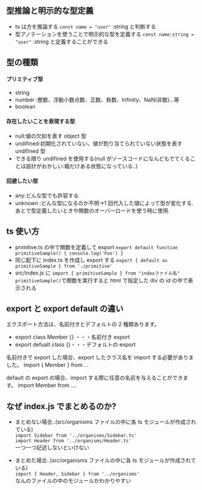 ## 型推論と明示的な型定義

- ts は方を推論する `const name = "user"` :string と判断する
- 型アノテーションを使うことで明示的な型を定義する `const name:string = "user"` :string と定義することができる

## 型の種類

#### プリミティブ型

- string
- number :整数、浮動小数点数、正数、負数、Infinity、NaN(非数)...等
- boolean

#### 存在したいことを表現する型

- null:値の欠如を表す object 型
- undifined:初期化されていない、値が割り当てられていない状態を表す undifined 型
- できる限り undifined を使用する(null がソースコードになんどもでてくることは設計がおかしい:箱だけある状態になっている..)

#### 回避したい型

- any:どんな型でも許容する
- unknown :どんな型になるのか不明->1 回代入した値によって型が変化する.あとで型定義したいときや関数のオーバーロードを使う時に使用.

## ts 使い方

- primitive.ts の中で関数を定義して export
  `export default function primitiveSample() { console.log('Foo') }`
- 同じ配下に index.ts を作成し export する
  `export { default as primitiveSample } from './primitive' `
- src/index.js に
  `import { primitiveSample } from "indexファイル名" primitiveSample()`で関数を実行すると html で指定した div の id の中で表示される

## export と export default の違い

エクスポート方法は、名前付きとデフォルトの 2 種類あります。

- export class Member {} ・・・名前付き export
- export defualt class {}・・・デフォルトの export

名前付きで export した場合、export したクラス名を import する必要がありました。
import { Member } from ...

default の export の場合、import する際に任意の名前を与えることができます。
import Member from ....

## なぜ index.js でまとめるのか?

- まとめない場合..(src/organisms ファイルの中に各 ts モジュールが作成されている)</br>
  `import Sidebar from '../organisms/Sidebar.ts'`</br>
  `import Header from '../organisms/Header.ts'`</br>
  一つ一つ記述しないといけない

- まとめた場合..(src/organisms ファイルの中に各 ts モジュールが作成されている)</br>
  `import { Header, Sidebar } from '../organisms'`</br>
  なんのファイルの中のモジュールかわかりやすい
